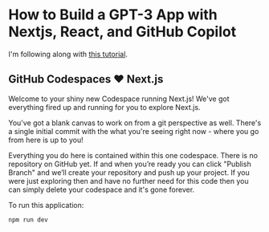 # How to Build a GPT-3 App with Nextjs, React, and GitHub Copilot

I'm following along with
[this tutorial](https://github.blog/2023-07-25-how-to-build-a-gpt-3-app-with-nextjs-react-and-github-copilot/).

## GitHub Codespaces ♥️ Next.js

Welcome to your shiny new Codespace running Next.js! We've got everything fired up and running for you to explore Next.js.

You've got a blank canvas to work on from a git perspective as well. There's a single initial commit with the what you're seeing right now - where you go from here is up to you!

Everything you do here is contained within this one codespace. There is no repository on GitHub yet. If and when you’re ready you can click "Publish Branch" and we’ll create your repository and push up your project. If you were just exploring then and have no further need for this code then you can simply delete your codespace and it's gone forever.

To run this application:

```
npm run dev
```
